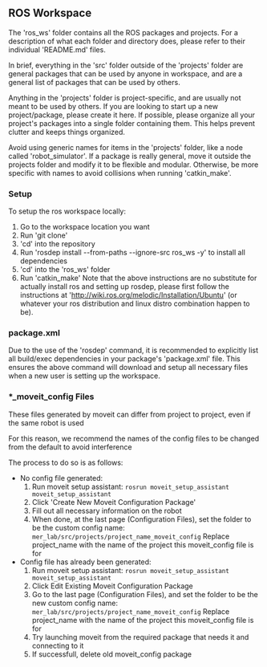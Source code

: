 

## ROS Workspace
The 'ros_ws' folder contains all the ROS packages and projects.  For a description of what each folder and directory does, please refer to their individual 'README.md' files.

In brief, everything in the 'src' folder outside of the 'projects' folder are general packages that can be used by anyone in workspace, and are a general list of packages that can be used by others.

Anything in the 'projects' folder is project-specific, and are usually not meant to be used by others.  If you are looking to start up a new project/package, please create it here.  If possible, please organize all your project's packages into a single folder containing them.  This helps prevent clutter and keeps things organized.

Avoid using generic names for items in the 'projects' folder, like a node called 'robot\_simulator'.  If a package is really general, move it outside the projects folder and modify it to be flexible and modular.  Otherwise, be more specific with names to avoid collisions when running 'catkin\_make'.

### Setup
To setup the ros workspace locally:
1. Go to the workspace location you want
2. Run 'git clone'
3. 'cd' into the repository
4. Run 'rosdep install --from-paths --ignore-src ros_ws -y' to install all dependencies
5. 'cd' into the 'ros_ws' folder
6. Run 'catkin_make'
Note that the above instructions are no substitute for actually install ros and setting up rosdep, please first follow the instructions at 'http://wiki.ros.org/melodic/Installation/Ubuntu' (or whatever your ros distribution and linux distro combination happen to be).

### package.xml
Due to the use of the 'rosdep' command, it is recommended to explicitly list all build/exec dependencies in your package's 'package.xml' file.  This ensures the above command will download and setup all necessary files when a new user is setting up the workspace.

### *_moveit_config Files
These files generated by moveit can differ from project to project, even if the same robot is used

For this reason, we recommend the names of the config files to be changed from the default to avoid interference

The process to do so is as follows:
* No config file generated:
    1. Run moveit setup assistant:
    `rosrun moveit_setup_assistant moveit_setup_assistant`
    2. Click 'Create New Moveit Configuration Package'
    3. Fill out all necessary information on the robot
    4. When done, at the last page (Configuration Files), set the folder to be the custom config name:
    `mer_lab/src/projects/project_name_moveit_config`
    Replace project_name with the name of the project this moveit_config file is for
* Config file has already been generated:
    1. Run moveit setup assistant:
    `rosrun moveit_setup_assistant moveit_setup_assistant`
    2. Click Edit Existing Moveit Configuration Package
    3. Go to the last page (Configuration Files), and set the folder to be the new custom config name:
    `mer_lab/src/projects/project_name_moveit_config`
    Replace project_name with the name of the project this moveit_config file is for
    4. Try launching moveit from the required package that needs it and connecting to it
    5. If successfull, delete old moveit_config package


